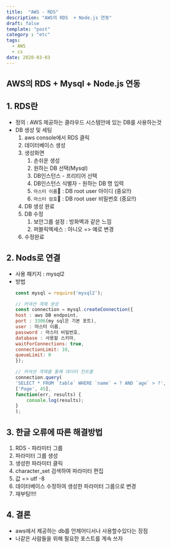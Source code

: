 ```yaml
---
title:  "AWS - RDS"
description: "AWS의 RDS  + Node.js 연동"
draft: false
template: "post"
category : "etc"
tags:
  - AWS
  - cs
date: 2020-03-03
---
```

## AWS의 RDS + Mysql + Node.js 연동

## 1. RDS란
- 정의 : AWS 제공하는 클라우드 시스템안에 있는 DB를 사용하는것
- DB 생성 및 세팅
    1. aws console에서 RDS 클릭
    2. 데이터베이스 생성
    3. 생성화면
        1. 손쉬운 생성
        2. 원하는 DB 선택(Mysql)
        3. DB인스턴스 - 프리티어 선택
        4. DB인스턴스 식별자 - 원하는 DB 명 입력
        5. `마스터 이름` : DB root user 아이디 (중요!!)
        6. `마스터 암호` : DB root user 비밀번호 (중요!!)
    4. DB 생성 완료
    5. DB 수정
        1. 보안그룹 설정 : 방화벽과 같은 느낌
        2. 퍼블릭엑세스  : 아니오 => 예로 변경
    6. 수정완료

## 2. Nods로 연결
- 사용 패키지 : mysql2
- 방법
    ```js
    const mysql = require('mysql2');
    
    // 커넥션 객체 생성
    const connection = mysql.createConnection({
    host : aws DB endpoint,
    port : 3306(my sql은 기본 포트),
    user : 마스터 이름,
    password : 마스터 비밀번호,
    database : 사용할 스키마,
    waitForConnections: true,
    connectionLimit: 10,
    queueLimit: 0
    });

    // 커넥션 객체를 통해 데이터 컨트롤
    connection.query(
    'SELECT * FROM `table` WHERE `name` = ? AND `age` > ?',
    ['Page', 45],
    function(err, results) {
        console.log(results);
    }
    );
    ```
## 3. 한글 오류에 따른 해결방법

1. RDS - 파라미터 그룹 
2. 파라미터 그룹 생성
3. 생성한 파라미터 클릭
4. character_set 검색하여 파라미터 편집
5. 값 => utf -8
6. 데이터베이스 수정하여 생성한 파라미터 그룹으로 변경
7. 재부팅!!!!

## 4. 결론
- aws에서 제공하는 db를 언제어디서나 사용할수있다는 장점
- 나같은 사람들을 위해 필요한 포스트를 계속 쓰자

